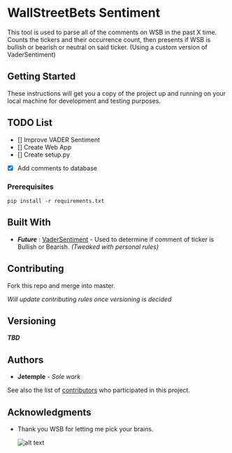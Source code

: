 # WallStreetBets Sentiment 

This tool is used to parse all of the comments on WSB in the past X time. Counts the tickers and their occurrence count, then presents if WSB is bullish or bearish or neutral on said ticker. (Using a custom version of VaderSentiment)

## Getting Started

These instructions will get you a copy of the project up and running on your local machine for development and testing purposes.

## TODO List 

* [] Improve VADER Sentiment
* [] Create Web App 
* [] Create setup.py
* [x] Add comments to database

### Prerequisites

```
pip install -r requirements.txt
```


## Built With

* ***Future*** : [VaderSentiment](https://github.com/cjhutto/vaderSentiment) - Used to determine if comment of ticker is Bullish or Bearish. *(Tweaked with personal rules)*

## Contributing

Fork this repo and merge into master.

*Will update contributing rules once versioning is decided*

## Versioning

***TBD***

## Authors

* **Jetemple** - *Sole work* 
  
See also the list of [contributors](https://github.com/Jetemple/wsb-sentiment/contributors) who participated in this project.

## Acknowledgments

* Thank you WSB for letting me pick your brains.
  
  ![alt text](https://i.imgur.com/JVYC0Em.png)

